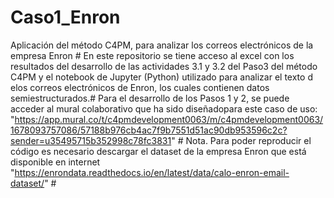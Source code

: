 # Caso1_Enron
Aplicación del método C4PM, para analizar los correos electrónicos de la empresa Enron #
En este repositorio se tiene acceso al excel con los resultados del desarrollo de las actividades 3.1 y 3.2 del Paso3 del método C4PM y el notebook de Jupyter (Python) utilizado para analizar el texto d elos correos electrónicos de Enron, los cuales contienen datos semiestructurados.#
Para el desarrollo de los Pasos 1 y 2, se puede acceder al mural colaborativo que ha sido diseñadopara este caso de uso: "https://app.mural.co/t/c4pmdevelopment0063/m/c4pmdevelopment0063/1678093757086/57188b976cb4ac7f9b7551d51ac90db953596c2c?sender=u35495715b352998c78fc3831" #
Nota. Para poder reproducir el código es necesario descargar el dataset de la empresa Enron que está disponible en internet "https://enrondata.readthedocs.io/en/latest/data/calo-enron-email-dataset/" #
